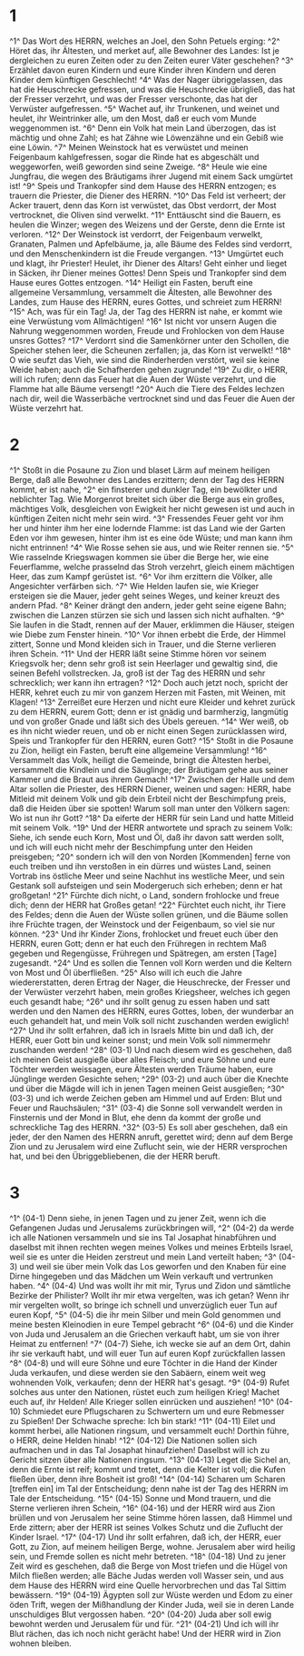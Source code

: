 # 1 
^1^ Das Wort des HERRN, welches an Joel, den Sohn Petuels erging: ^2^ Höret das, ihr Ältesten, und merket auf, alle Bewohner des Landes: Ist je dergleichen zu euren Zeiten oder zu den Zeiten eurer Väter geschehen? ^3^ Erzählet davon euren Kindern und eure Kinder ihren Kindern und deren Kinder dem künftigen Geschlecht! ^4^ Was der Nager übriggelassen, das hat die Heuschrecke gefressen, und was die Heuschrecke übrigließ, das hat der Fresser verzehrt, und was der Fresser verschonte, das hat der Verwüster aufgefressen. ^5^ Wachet auf, ihr Trunkenen, und weinet und heulet, ihr Weintrinker alle, um den Most, daß er euch vom Munde weggenommen ist. ^6^ Denn ein Volk hat mein Land überzogen, das ist mächtig und ohne Zahl; es hat Zähne wie Löwenzähne und ein Gebiß wie eine Löwin. ^7^ Meinen Weinstock hat es verwüstet und meinen Feigenbaum kahlgefressen, sogar die Rinde hat es abgeschält und weggeworfen, weiß geworden sind seine Zweige. ^8^ Heule wie eine Jungfrau, die wegen des Bräutigams ihrer Jugend mit einem Sack umgürtet ist! ^9^ Speis und Trankopfer sind dem Hause des HERRN entzogen; es trauern die Priester, die Diener des HERRN. ^10^ Das Feld ist verheert; der Acker trauert, denn das Korn ist verwüstet, das Obst verdorrt, der Most vertrocknet, die Oliven sind verwelkt. ^11^ Enttäuscht sind die Bauern, es heulen die Winzer; wegen des Weizens und der Gerste, denn die Ernte ist verloren. ^12^ Der Weinstock ist verdorrt, der Feigenbaum verwelkt, Granaten, Palmen und Apfelbäume, ja, alle Bäume des Feldes sind verdorrt, und den Menschenkindern ist die Freude vergangen. ^13^ Umgürtet euch und klagt, ihr Priester! Heulet, ihr Diener des Altars! Geht einher und lieget in Säcken, ihr Diener meines Gottes! Denn Speis und Trankopfer sind dem Hause eures Gottes entzogen. ^14^ Heiligt ein Fasten, beruft eine allgemeine Versammlung, versammelt die Ältesten, alle Bewohner des Landes, zum Hause des HERRN, eures Gottes, und schreiet zum HERRN! ^15^ Ach, was für ein Tag! Ja, der Tag des HERRN ist nahe, er kommt wie eine Verwüstung vom Allmächtigen! ^16^ Ist nicht vor unsern Augen die Nahrung weggenommen worden, Freude und Frohlocken von dem Hause unsres Gottes? ^17^ Verdorrt sind die Samenkörner unter den Schollen, die Speicher stehen leer, die Scheunen zerfallen; ja, das Korn ist verwelkt! ^18^ O wie seufzt das Vieh, wie sind die Rinderherden verstört, weil sie keine Weide haben; auch die Schafherden gehen zugrunde! ^19^ Zu dir, o HERR, will ich rufen; denn das Feuer hat die Auen der Wüste verzehrt, und die Flamme hat alle Bäume versengt! ^20^ Auch die Tiere des Feldes lechzen nach dir, weil die Wasserbäche vertrocknet sind und das Feuer die Auen der Wüste verzehrt hat. 

# 2 
^1^ Stoßt in die Posaune zu Zion und blaset Lärm auf meinem heiligen Berge, daß alle Bewohner des Landes erzittern; denn der Tag des HERRN kommt, er ist nahe, ^2^ ein finsterer und dunkler Tag, ein bewölkter und neblichter Tag. Wie Morgenrot breitet sich über die Berge aus ein großes, mächtiges Volk, desgleichen von Ewigkeit her nicht gewesen ist und auch in künftigen Zeiten nicht mehr sein wird. ^3^ Fressendes Feuer geht vor ihm her und hinter ihm her eine lodernde Flamme: ist das Land wie der Garten Eden vor ihm gewesen, hinter ihm ist es eine öde Wüste; und man kann ihm nicht entrinnen! ^4^ Wie Rosse sehen sie aus, und wie Reiter rennen sie. ^5^ Wie rasselnde Kriegswagen kommen sie über die Berge her, wie eine Feuerflamme, welche prasselnd das Stroh verzehrt, gleich einem mächtigen Heer, das zum Kampf gerüstet ist. ^6^ Vor ihm erzittern die Völker, alle Angesichter verfärben sich. ^7^ Wie Helden laufen sie, wie Krieger ersteigen sie die Mauer, jeder geht seines Weges, und keiner kreuzt des andern Pfad. ^8^ Keiner drängt den andern, jeder geht seine eigene Bahn; zwischen die Lanzen stürzen sie sich und lassen sich nicht aufhalten. ^9^ Sie laufen in die Stadt, rennen auf der Mauer, erklimmen die Häuser, steigen wie Diebe zum Fenster hinein. ^10^ Vor ihnen erbebt die Erde, der Himmel zittert, Sonne und Mond kleiden sich in Trauer, und die Sterne verlieren ihren Schein. ^11^ Und der HERR läßt seine Stimme hören vor seinem Kriegsvolk her; denn sehr groß ist sein Heerlager und gewaltig sind, die seinen Befehl vollstrecken. Ja, groß ist der Tag des HERRN und sehr schrecklich; wer kann ihn ertragen? ^12^ Doch auch jetzt noch, spricht der HERR, kehret euch zu mir von ganzem Herzen mit Fasten, mit Weinen, mit Klagen! ^13^ Zerreißet eure Herzen und nicht eure Kleider und kehret zurück zu dem HERRN, eurem Gott; denn er ist gnädig und barmherzig, langmütig und von großer Gnade und läßt sich des Übels gereuen. ^14^ Wer weiß, ob es ihn nicht wieder reuen, und ob er nicht einen Segen zurücklassen wird, Speis und Trankopfer für den HERRN, euren Gott? ^15^ Stoßt in die Posaune zu Zion, heiligt ein Fasten, beruft eine allgemeine Versammlung! ^16^ Versammelt das Volk, heiligt die Gemeinde, bringt die Ältesten herbei, versammelt die Kindlein und die Säuglinge; der Bräutigam gehe aus seiner Kammer und die Braut aus ihrem Gemach! ^17^ Zwischen der Halle und dem Altar sollen die Priester, des HERRN Diener, weinen und sagen: HERR, habe Mitleid mit deinem Volk und gib dein Erbteil nicht der Beschimpfung preis, daß die Heiden über sie spotten! Warum soll man unter den Völkern sagen: Wo ist nun ihr Gott? ^18^ Da eiferte der HERR für sein Land und hatte Mitleid mit seinem Volk. ^19^ Und der HERR antwortete und sprach zu seinem Volk: Siehe, ich sende euch Korn, Most und Öl, daß ihr davon satt werden sollt, und ich will euch nicht mehr der Beschimpfung unter den Heiden preisgeben; ^20^ sondern ich will den von Norden \[Kommenden\] ferne von euch treiben und ihn verstoßen in ein dürres und wüstes Land, seinen Vortrab ins östliche Meer und seine Nachhut ins westliche Meer, und sein Gestank soll aufsteigen und sein Modergeruch sich erheben; denn er hat großgetan! ^21^ Fürchte dich nicht, o Land, sondern frohlocke und freue dich; denn der HERR hat Großes getan! ^22^ Fürchtet euch nicht, ihr Tiere des Feldes; denn die Auen der Wüste sollen grünen, und die Bäume sollen ihre Früchte tragen, der Weinstock und der Feigenbaum, so viel sie nur können. ^23^ Und ihr Kinder Zions, frohlocket und freuet euch über den HERRN, euren Gott; denn er hat euch den Frühregen in rechtem Maß gegeben und Regengüsse, Frühregen und Spätregen, am ersten \[Tage\] zugesandt. ^24^ Und es sollen die Tennen voll Korn werden und die Keltern von Most und Öl überfließen. ^25^ Also will ich euch die Jahre wiedererstatten, deren Ertrag der Nager, die Heuschrecke, der Fresser und der Verwüster verzehrt haben, mein großes Kriegsheer, welches ich gegen euch gesandt habe; ^26^ und ihr sollt genug zu essen haben und satt werden und den Namen des HERRN, eures Gottes, loben, der wunderbar an euch gehandelt hat, und mein Volk soll nicht zuschanden werden ewiglich! ^27^ Und ihr sollt erfahren, daß ich in Israels Mitte bin und daß ich, der HERR, euer Gott bin und keiner sonst; und mein Volk soll nimmermehr zuschanden werden! ^28^ (03-1) Und nach diesem wird es geschehen, daß ich meinen Geist ausgieße über alles Fleisch; und eure Söhne und eure Töchter werden weissagen, eure Ältesten werden Träume haben, eure Jünglinge werden Gesichte sehen; ^29^ (03-2) und auch über die Knechte und über die Mägde will ich in jenen Tagen meinen Geist ausgießen; ^30^ (03-3) und ich werde Zeichen geben am Himmel und auf Erden: Blut und Feuer und Rauchsäulen; ^31^ (03-4) die Sonne soll verwandelt werden in Finsternis und der Mond in Blut, ehe denn da kommt der große und schreckliche Tag des HERRN. ^32^ (03-5) Es soll aber geschehen, daß ein jeder, der den Namen des HERRN anruft, gerettet wird; denn auf dem Berge Zion und zu Jerusalem wird eine Zuflucht sein, wie der HERR versprochen hat, und bei den Übriggebliebenen, die der HERR beruft. 

# 3 
^1^ (04-1) Denn siehe, in jenen Tagen und zu jener Zeit, wenn ich die Gefangenen Judas und Jerusalems zurückbringen will, ^2^ (04-2) da werde ich alle Nationen versammeln und sie ins Tal Josaphat hinabführen und daselbst mit ihnen rechten wegen meines Volkes und meines Erbteils Israel, weil sie es unter die Heiden zerstreut und mein Land verteilt haben; ^3^ (04-3) und weil sie über mein Volk das Los geworfen und den Knaben für eine Dirne hingegeben und das Mädchen um Wein verkauft und vertrunken haben. ^4^ (04-4) Und was wollt ihr mit mir, Tyrus und Zidon und sämtliche Bezirke der Philister? Wollt ihr mir etwa vergelten, was ich getan? Wenn ihr mir vergelten wollt, so bringe ich schnell und unverzüglich euer Tun auf euren Kopf, ^5^ (04-5) die ihr mein Silber und mein Gold genommen und meine besten Kleinodien in eure Tempel gebracht ^6^ (04-6) und die Kinder von Juda und Jerusalem an die Griechen verkauft habt, um sie von ihrer Heimat zu entfernen! ^7^ (04-7) Siehe, ich wecke sie auf an dem Ort, dahin ihr sie verkauft habt, und will euer Tun auf euren Kopf zurückfallen lassen ^8^ (04-8) und will eure Söhne und eure Töchter in die Hand der Kinder Juda verkaufen, und diese werden sie den Sabäern, einem weit weg wohnenden Volk, verkaufen; denn der HERR hat's gesagt. ^9^ (04-9) Rufet solches aus unter den Nationen, rüstet euch zum heiligen Krieg! Machet euch auf, ihr Helden! Alle Krieger sollen einrücken und ausziehen! ^10^ (04-10) Schmiedet eure Pflugscharen zu Schwertern um und eure Rebmesser zu Spießen! Der Schwache spreche: Ich bin stark! ^11^ (04-11) Eilet und kommt herbei, alle Nationen ringsum, und versammelt euch! Dorthin führe, o HERR, deine Helden hinab! ^12^ (04-12) Die Nationen sollen sich aufmachen und in das Tal Josaphat hinaufziehen! Daselbst will ich zu Gericht sitzen über alle Nationen ringsum. ^13^ (04-13) Leget die Sichel an, denn die Ernte ist reif; kommt und tretet, denn die Kelter ist voll; die Kufen fließen über, denn ihre Bosheit ist groß! ^14^ (04-14) Scharen um Scharen \[treffen ein\] im Tal der Entscheidung; denn nahe ist der Tag des HERRN im Tale der Entscheidung. ^15^ (04-15) Sonne und Mond trauern, und die Sterne verlieren ihren Schein, ^16^ (04-16) und der HERR wird aus Zion brüllen und von Jerusalem her seine Stimme hören lassen, daß Himmel und Erde zittern; aber der HERR ist seines Volkes Schutz und die Zuflucht der Kinder Israel. ^17^ (04-17) Und ihr sollt erfahren, daß ich, der HERR, euer Gott, zu Zion, auf meinem heiligen Berge, wohne. Jerusalem aber wird heilig sein, und Fremde sollen es nicht mehr betreten. ^18^ (04-18) Und zu jener Zeit wird es geschehen, daß die Berge von Most triefen und die Hügel von Milch fließen werden; alle Bäche Judas werden voll Wasser sein, und aus dem Hause des HERRN wird eine Quelle hervorbrechen und das Tal Sittim bewässern. ^19^ (04-19) Ägypten soll zur Wüste werden und Edom zu einer öden Trift, wegen der Mißhandlung der Kinder Juda, weil sie in deren Lande unschuldiges Blut vergossen haben. ^20^ (04-20) Juda aber soll ewig bewohnt werden und Jerusalem für und für. ^21^ (04-21) Und ich will ihr Blut rächen, das ich noch nicht gerächt habe! Und der HERR wird in Zion wohnen bleiben. 